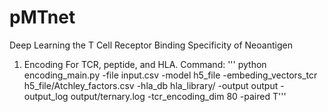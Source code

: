 # pMTnet
Deep Learning the T Cell Receptor Binding Specificity of Neoantigen
1. Encoding For TCR, peptide, and HLA.
Command:
''' python encoding_main.py -file input.csv -model h5_file -embeding_vectors_tcr h5_file/Atchley_factors.csv -hla_db hla_library/ -output output -output_log output/ternary.log -tcr_encoding_dim 80 -paired T'''
